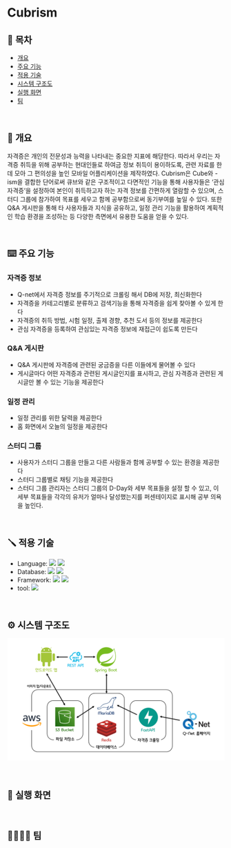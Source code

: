 # Cubrism


## :bookmark: 목차
+ [개요](#pushpin-개요)
+ [주요 기능](#keyboard-주요-기능)
+ [적용 기술](#screwdriver-적용-기술)
+ [시스템 구조도](#keyboard-주요-기능)
+ [실행 화면](#camera_flash-실행-화면)
+ [팀](#family_man_woman_boy_boy-팀)

</br>

## :pushpin: 개요
자격증은 개인의 전문성과 능력을 나타내는 중요한 지표에 해당한다. 따라서 우리는 자격증 취득을 위해 공부하는 현대인들로 하여금 정보 취득이 용이하도록, 관련 자료를 한데 모아 그 편의성을 높인 모바일 어플리케이션을 제작하였다. Cubrism은 Cube와 -ism을 결합한 단어로써 큐브와 같은 구조적이고 다면적인 기능을 통해 사용자들은 ‘관심 자격증’을 설정하여 본인이 취득하고자 하는 자격 정보를 간편하게 열람할 수 있으며, 스터디 그룹에 참가하여 목표를 세우고 함께 공부함으로써 동기부여를 높일 수 있다. 또한 Q&A 게시판을 통해 타 사용자들과 지식을 공유하고, 일정 관리 기능을 활용하여 계획적인 학습 환경을 조성하는 등 다양한 측면에서 유용한 도움을 얻을 수 있다.

</br>

## :keyboard: 주요 기능
<h3>자격증 정보</h3>
<ul>
  <li>Q-net에서 자격증 정보를 주기적으로 크롤링 해서 DB에 저장, 최신화한다</li>
  <li>자격증을 카테고리별로 분류하고 검색기능을 통해 자격증을 쉽게 찾아볼 수 있게 한다</li>
  <li>자격증의 취득 방법, 시험 일정, 출제 경향, 추천 도서 등의 정보를 제공한다</li>
  <li>관심 자격증을 등록하여 관심있는 자격증 정보에 재접근이 쉽도록 만든다</li>
</ul>

<h3>Q&A 게시판</h3>
<ul>
  <li>Q&A 게시판에 자격증에 관련된 궁금증을 다른 이들에게 물어볼 수 있다</li>
  <li>게시글마다 어떤 자격증과 관련된 게시글인지를 표시하고, 관심 자격증과 관련된 게시글만 볼 수 있는 기능을 제공한다</li>
</ul>

<h3>일정 관리</h3>
<ul>
  <li>일정 관리를 위한 달력을 제공한다</li>
  <li>홈 화면에서 오늘의 일정을 제공한다</li>
</ul>

<h3>스터디 그룹</h3>
<ul>
  <li>사용자가 스터디 그룹을 만들고 다른 사람들과 함께 공부할 수 있는 환경을 제공한다</li>
  <li>스터디 그룹별로 채팅 기능을 제공한다</li>
  <li>스터디 그룹 관리자는 스터디 그룹의 D-Day와 세부 목표들을 설정 할 수 있고, 이 세부 목표들을 각각의 유저가 얼마나 달성했는지를 퍼센테이지로 표시해 공부 의욕을 높인다.</li>
</ul>

</br>

## :screwdriver: 적용 기술
<ul>
  <li>Language: <img src="https://img.shields.io/badge/java-000000?style=for-the-badge&logo=openjdk&logoColor=white"> <img src="https://img.shields.io/badge/HTML5-E34F26?style=for-the-badge&logo=HTML5&logoColor=white"></li>
  <li>Database: <img src="https://img.shields.io/badge/redis-DC382D?style=for-the-badge&logo=redis&logoColor=white"> <img src="https://img.shields.io/badge/mariadb-003545?style=for-the-badge&logo=mariadb&logoColor=white"> </li>
  <li>Framework: <img src="https://img.shields.io/badge/spring boot-6DB33F?style=for-the-badge&logo=springboot&logoColor=white"> <img src="https://img.shields.io/badge/spring security-6DB33F?style=for-the-badge&logo=springsecurity&logoColor=white"></li>
  <li> tool: <img src="https://img.shields.io/badge/intellij idea-000000?style=for-the-badge&logo=intellijidea&logoColor=white"></li>
</ul>

</br>

## :gear: 시스템 구조도
![시스템 구조도](https://raw.githubusercontent.com/caadiq/Cubrism/master/image/%EC%8B%9C%EC%8A%A4%ED%85%9C%20%EA%B5%AC%EC%84%B1%EB%8F%84.png)

</br>

## :camera_flash: 실행 화면

</br>

## :family_man_woman_boy_boy: 팀
